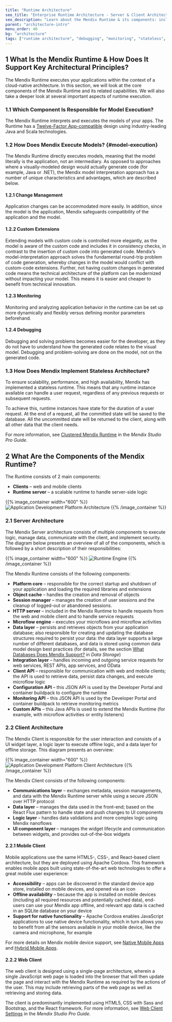 ```yaml
---
title: "Runtime Architecture"
seo_title: "Enterprise Runtime Architecture - Server & Client Architecture"
seo_description: "Learn about the Mendix Runtime & its components: including how models are executed, server architecture, client architecture, & mobile & web clients."
parent: "architecture-intro"
menu_order: 40
bg: "architecture"
tags: ["runtime architecture", "debugging", "monitoring", "stateless", "architecture"]
---
```


## 1 What Is the Mendix Runtime & How Does It Support Key Architectural Principles?

The Mendix Runtime executes your applications within the context of a cloud-native architecture. In this section, we will look at the core components of the Mendix Runtime and its related capabilities. We will also take a deeper look at several important aspects of runtime execution.

### 1.1 Which Component Is Responsible for Model Execution?

The Mendix Runtime interprets and executes the models of your apps. The Runtime has a [Twelve-Factor App-compatible](twelve-factor-architecture) design using industry-leading Java and Scala technologies.

### 1.2 How Does Mendix Execute Models? {#model-execution}

The Mendix Runtime directly executes models, meaning that the model literally is the application, not an intermediary. As opposed to approaches where a visually-modeled design would actually generate code (for example, Java or .NET), the Mendix model interpretation approach has a number of unique characteristics and advantages, which are described below.

#### 1.2.1 Change Management

Application changes can be accommodated more easily. In addition, since the model is the application, Mendix safeguards compatibility of the application and the model.

#### 1.2.2 Custom Extensions

Extending models with custom code is controlled more elegantly, as the model is aware of the custom code and includes it in consistency checks, in contrast to the insertion of custom code into generated code. Mendix’s model-interpretation approach solves the fundamental round-trip problem of code generation, whereby changes in the model would conflict with custom-code extensions. Further, not having custom changes in generated code means the technical architecture of the platform can be modernized without impacting your model. This means it is easier and cheaper to benefit from technical innovation.

#### 1.2.3 Monitoring

Monitoring and analyzing application behavior in the runtime can be set up more dynamically and flexibly versus defining monitor parameters beforehand.

#### 1.2.4 Debugging

Debugging and solving problems becomes easier for the developer, as they do not have to understand how the generated code relates to the visual model. Debugging and problem-solving are done on the model, not on the generated code.

### 1.3 How Does Mendix Implement Stateless Architecture?

To ensure scalability, performance, and high availability, Mendix has implemented a stateless runtime. This means that any runtime instance available can handle a user request, regardless of any previous requests or subsequent requests.

To achieve this, runtime instances have state for the duration of a user request. At the end of a request, all the committed state will be saved to the database. All the uncommitted state will be returned to the client, along with all other data that the client needs.

For more information, see [Clustered Mendix Runtime](https://docs.mendix.com/refguide/clustered-mendix-runtime) in the *Mendix Studio Pro Guide*.

## 2 What Are the Components of the Mendix Runtime?

The Runtime consists of 2 main components:

* **Clients** – web and mobile clients
* **Runtime server** – a scalable runtime to handle server-side logic

{{% image_container width="600" %}}
![Application Development Platform Architecture](attachments/mendix-architecture.png)
{{% /image_container %}}

### 2.1 Server Architecture

The Mendix Server architecture consists of multiple components to execute logic, manage data, communicate with the client, and implement security. The diagram below presents an overview of all of the components, which is followed by a short description of their responsibilities:

{{% image_container width="600" %}}
![Runtime Engine](attachments/runtime-engine.png)
{{% /image_container %}}

The Mendix Runtime consists of the following components:

* **Platform core** – responsible for the correct startup and shutdown of your application and loading the required libraries and extensions
* **Object cache** – handles the creation and removal of objects
* **Session manager** – manages the creation of user sessions and the cleanup of logged-out or abandoned sessions.
* **HTTP server** – included in the Mendix Runtime to handle requests from the web and mobile client and to handle service requests
* **Microflow engine** – executes your microflows and microflow activities
* **Data layer** – persists and retrieves objects from your application database; also responsible for creating and updating the database structures required to persist your data: the data layer supports a large number of different databases, and data is stored using common data model design best practices (for details, see the section [What Databases Does Mendix Support?](../app-capabilities/data-storage#database-support) in *Data Storage*)
* **Integration layer** – handles incoming and outgoing service requests for web services, REST APIs, app services, and OData
* **Client API** – responsible for communication with web and mobile clients; the API is used to retrieve data, persist data changes, and execute microflow logic
* **Configuration API** – this JSON API is used by the Developer Portal and container buildpack to configure the runtime
* **Monitoring API** – this JSON API is used by the Developer Portal and container buildpack to retrieve monitoring metrics
* **Custom APIs** – this Java APIs is used to extend the Mendix Runtime (for example, with microflow activities or entity listeners)

### 2.2 Client Architecture

The Mendix Client is responsible for the user interaction and consists of a UI widget layer, a logic layer to execute offline logic, and a data layer for offline storage. This diagram presents an overview:

{{% image_container width="600" %}}
![Application Development Platform Client Architecture](attachments/client-architecture.png)
{{% /image_container %}}

The Mendix Client consists of the following components:

* **Communications layer** – exchanges metadata, session managements, and data with the Mendix Runtime server while using a secure JSON over HTTP protocol
* **Data layer** – manages the data used in the front-end; based on the React Flux pattern to handle state and push changes to UI components
* **Logic layer** – handles data validations and more complex logic using Mendix nanoflows
* **UI component layer** – manages the widget lifecycle and communication between widgets, and provides out-of-the-box widgets

#### 2.2.1 Mobile Client

Mobile applications use the same HTML5-, CSS-, and React-based client architecture, but they are deployed using Apache Cordova. This framework enables mobile apps built using state-of-the-art web technologies to offer a great mobile user experience:

* **Accessibility** – apps can be discovered in the standard device app store, installed on mobile devices, and opened via an icon
* **Offline availability** – because the app is installed on mobile devices (including all required resources and potentially cached data), end-users can use your Mendix app offline, and relevant app data is cached in an SQLite database on your device
* **Support for native functionality** – Apache Cordova enables JavaScript applications to use native device functionality, which in turn allows you to benefit from all the sensors available in your mobile device, like the camera and microphone, for example

For more details on Mendix mobile device support, see [Native Mobile Apps](../app-capabilities/native-mobile-apps) and [Hybrid Mobile Apps](../app-capabilities/hybrid-mobile-apps).

#### 2.2.2 Web Client

The web client is designed using a single-page architecture, wherein a single JavaScript web page is loaded into the browser that will then update the page and interact with the Mendix Runtime as required by the actions of the user. This may include retrieving parts of the web page as well as retrieving and storing data.

The client is predominantly implemented using HTML5, CSS with Sass and Bootstrap, and the React framework. For more information, see [Web Client Settings](https://docs.mendix.com/refguide/custom-settings#9-web-client-settings) in the *Mendix Studio Pro Guide*.
